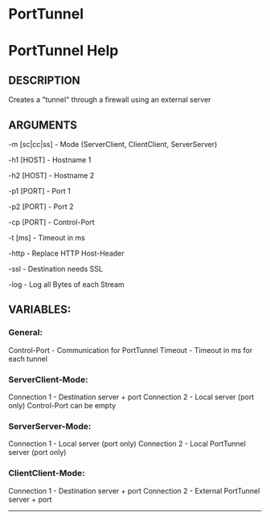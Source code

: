 # PortTunnel

# PortTunnel Help
## DESCRIPTION
Creates a "tunnel" through a firewall using an external server

## ARGUMENTS
-m [sc|cc|ss] - Mode (ServerClient, ClientClient, ServerServer)

-h1 [HOST] - Hostname 1

-h2 [HOST] - Hostname 2

-p1 [PORT] - Port 1

-p2 [PORT] - Port 2

-cp [PORT] - Control-Port

-t [ms] - Timeout in ms

-http - Replace HTTP Host-Header

-ssl - Destination needs SSL

-log - Log all Bytes of each Stream

## VARIABLES:
### General:
  Control-Port - Communication for PortTunnel
  Timeout - Timeout in ms for each tunnel

### ServerClient-Mode:
  Connection 1 - Destination server + port
  Connection 2 - Local server (port only)
  Control-Port can be empty

### ServerServer-Mode:
  Connection 1 - Local server (port only)
  Connection 2 - Local PortTunnel server (port only)

### ClientClient-Mode:
  Connection 1 - Destination server + port
  Connection 2 - External PortTunnel server + port

---------------------------------------------------------
